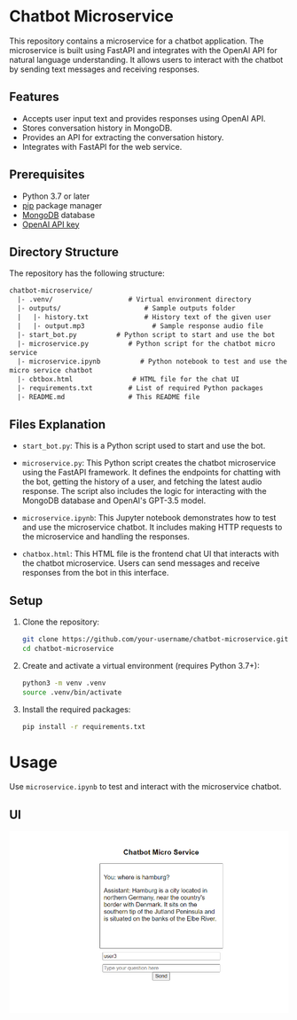 # Chatbot Microservice

This repository contains a microservice for a chatbot application. The microservice is built using FastAPI and integrates with the OpenAI API for natural language understanding. It allows users to interact with the chatbot by sending text messages and receiving responses.


## Features

- Accepts user input text and provides responses using OpenAI API.
- Stores conversation history in MongoDB.
- Provides an API for extracting the conversation history.
- Integrates with FastAPI for the web service.


## Prerequisites

- Python 3.7 or later
- [pip](https://pip.pypa.io/en/stable/installing/) package manager
- [MongoDB](https://docs.mongodb.com/manual/installation/) database
- [OpenAI API key](https://beta.openai.com/docs/developer-quickstart/your-api-keys)

## Directory Structure

The repository has the following structure:

```
chatbot-microservice/
  |- .venv/                   # Virtual environment directory
  |- outputs/                     # Sample outputs folder
  |   |- history.txt              # History text of the given user
  |   |- output.mp3                 # Sample response audio file
  |- start_bot.py          # Python script to start and use the bot
  |- microservice.py          # Python script for the chatbot micro service
  |- microservice.ipynb          # Python notebook to test and use the micro service chatbot
  |- cbtbox.html               # HTML file for the chat UI
  |- requirements.txt         # List of required Python packages
  |- README.md                # This README file
```
##

## Files Explanation

- `start_bot.py`: This is a Python script used to start and use the bot.
  
- `microservice.py`: This Python script creates the chatbot microservice using the FastAPI framework. It defines the endpoints for chatting with the bot, getting the history of a user, and fetching the latest audio response. The script also includes the logic for interacting with the MongoDB database and OpenAI's GPT-3.5 model.

- `microservice.ipynb`: This Jupyter notebook demonstrates how to test and use the microservice chatbot. It includes making HTTP requests to the microservice and handling the responses.

- `chatbox.html`: This HTML file is the frontend chat UI that interacts with the chatbot microservice. Users can send messages and receive responses from the bot in this interface.


## Setup

1. Clone the repository:

   ```bash
   git clone https://github.com/your-username/chatbot-microservice.git
   cd chatbot-microservice
   ```

2. Create and activate a virtual environment (requires Python 3.7+):

   ```bash
   python3 -m venv .venv
   source .venv/bin/activate
   ```

3. Install the required packages:

   ```bash
   pip install -r requirements.txt
   ```

# Usage

Use `microservice.ipynb` to test and interact with the microservice chatbot. 

## UI
![Sample UI](UI.PNG)

